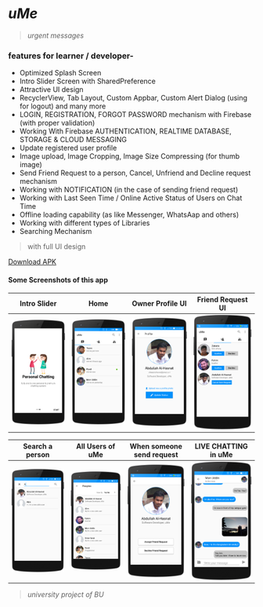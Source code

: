 # *uMe*
> _urgent messages_

### features for learner / developer-
* Optimized Splash Screen
* Intro Slider Screen with SharedPreference
* Attractive UI design
* RecyclerView, Tab Layout, Custom Appbar, Custom Alert Dialog (using for logout) and many more
* LOGIN, REGISTRATION, FORGOT PASSWORD mechanism with Firebase (with proper validation)
* Working With Firebase AUTHENTICATION, REALTIME DATABASE, STORAGE & CLOUD MESSAGING
* Update registered user profile
* Image upload, Image Cropping, Image Size Compressing (for thumb image)
* Send Friend Request to a person, Cancel, Unfriend and Decline request mechanism
* Working with NOTIFICATION (in the case of sending friend request)
* Working with Last Seen Time / Online Active Status of Users on Chat Time
* Offline loading capability (as like Messenger, WhatsAap and others)
* Working with different types of Libraries
* Searching Mechanism

>with full UI design

[Download APK](https://github.com/TheHasnatBD/uMe/tree/master/myFiles/uMe.apk)
#### Some Screenshots of this app

 Intro Slider                               | Home                                        | Owner Profile UI 			                    | Friend Request UI 
:------------------------------------------:|:-------------------------------------------:|:-----------------------------------------------:|:----------------------------------------:
 <img src="myFiles/1.into.png" width="200"> | <img src="myFiles/home.png" width="200">  |<img src="myFiles/7.own_profile.png" width="200">|<img src="myFiles/5.request_page.png" width="200">

 Search a person                           | All Users of uMe                             | When someone send request                       | LIVE CHATTING in uMe
:-----------------------------------------:|:--------------------------------------------:|:-----------------------------------------------:|:-------------------------------------:
 <img src="myFiles/search.png" width="200">| <img src="myFiles/peoples.png" width="200">|<img src="myFiles/10.accept_req.png" width="200">|<img src="myFiles/12.chats.png" width="200">






>_university project of BU_

